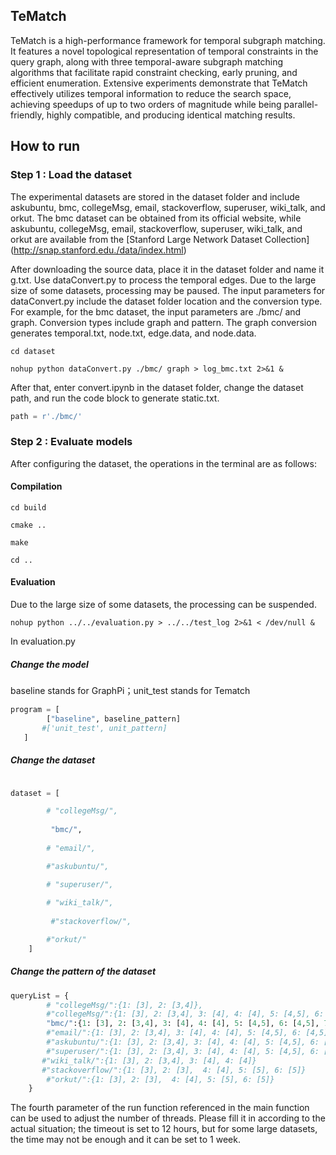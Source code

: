 ## TeMatch

TeMatch is a high-performance framework for temporal subgraph matching. It features a novel topological representation of temporal constraints in the query graph, along with three temporal-aware subgraph matching algorithms that facilitate rapid constraint checking, early pruning, and efficient enumeration. Extensive experiments demonstrate that TeMatch effectively utilizes temporal information to reduce the search space, achieving speedups of up to two orders of magnitude while being parallel-friendly, highly compatible, and producing identical matching results.

## How to run 

### Step 1 : Load the dataset

The experimental datasets are stored in the dataset folder and include askubuntu, bmc, collegeMsg, email, stackoverflow, superuser, wiki_talk, and orkut. The bmc dataset can be obtained from its official website, while askubuntu, collegeMsg, email, stackoverflow, superuser, wiki_talk, and orkut are available from the [Stanford Large Network Dataset Collection] (http://snap.stanford.edu./data/index.html)

After downloading the source data, place it in the dataset folder and name it g.txt. Use dataConvert.py to process the temporal edges. Due to the large size of some datasets, processing may be paused. The input parameters for dataConvert.py include the dataset folder location and the conversion type. For example, for the bmc dataset, the input parameters are ./bmc/ and graph. Conversion types include graph and pattern. The graph conversion generates temporal.txt, node.txt, edge.data, and node.data.

```
cd dataset

nohup python dataConvert.py ./bmc/ graph > log_bmc.txt 2>&1 &
```
After that, enter convert.ipynb in the dataset folder, change the dataset path, and run the code block to generate static.txt.
```python
path = r'./bmc/'
```

### Step 2 : Evaluate models

After configuring the dataset, the operations in the terminal are as follows:

#### Compilation

```
cd build

cmake ..

make 

cd ..
```


#### Evaluation

Due to the large size of some datasets, the processing can be suspended.
```
nohup python ../../evaluation.py > ../../test_log 2>&1 < /dev/null &
```
In evaluation.py

##### Change the model

baseline stands for GraphPi；unit_test stands for Tematch
```python
program = [
        ["baseline", baseline_pattern]
       #['unit_test', unit_pattern]
   ]
```
##### Change the dataset 

```python

dataset = [

        # "collegeMsg/", 
    
         "bmc/",
    
        # "email/",

        #"askubuntu/",

        # "superuser/",
    
        # "wiki_talk/",
    
         #"stackoverflow/",

        #"orkut/"
    ]
```

##### Change the pattern of the dataset 
```python
queryList = {
        # "collegeMsg/":{1: [3], 2: [3,4]},
        #"collegeMsg/":{1: [3], 2: [3,4], 3: [4], 4: [4], 5: [4,5], 6: [4,5], 7: [3,4,5]},
        "bmc/":{1: [3], 2: [3,4], 3: [4], 4: [4], 5: [4,5], 6: [4,5], 7: [3,4], 8: [5,6]},
        #"email/":{1: [3], 2: [3,4], 3: [4], 4: [4], 5: [4,5], 6: [4,5], 7: [3,4], 8: [5]},
        #"askubuntu/":{1: [3], 2: [3,4], 3: [4], 4: [4], 5: [4,5], 6: [4,5], 7: [3,4,5], 8: [5,6]},
        #"superuser/":{1: [3], 2: [3,4], 3: [4], 4: [4], 5: [4,5], 6: [4,5], 8: [5,6]},
       #"wiki_talk/":{1: [3], 2: [3,4], 3: [4], 4: [4]}
       #"stackoverflow/":{1: [3], 2: [3],  4: [4], 5: [5], 6: [5]}
        #"orkut/":{1: [3], 2: [3],  4: [4], 5: [5], 6: [5]}
    }
```
The fourth parameter of the run function referenced in the main function can be used to adjust the number of threads. Please fill it in according to the actual situation; the timeout is set to 12 hours, but for some large datasets, the time may not be enough and it can be set to 1 week.
